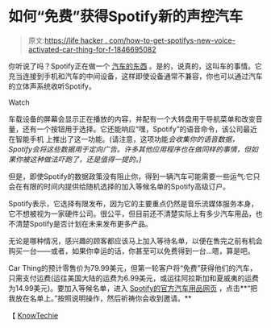 # 如何“免费”获得Spotify新的声控汽车

> 原文:[https://life hacker . com/how-to-get-spotifys-new-voice-activated-car-thing-for-f-1846695082](https://lifehacker.com/how-to-get-spotifys-new-voice-activated-car-thing-for-f-1846695082)

你听说了吗？Spotify正在做一个 [汽车的东西](https://newsroom.spotify.com/2021-04-13/spotify-launches-our-newest-exploration-a-limited-release-of-car-thing-a-smart-player-for-your-car/) 。是的，说真的，这叫车的事情。它充当连接到手机和汽车的中间设备，这样即使设备通常不兼容，你也可以通过汽车的立体声系统收听Spotify。

Watch

车载设备的屏幕会显示正在播放的内容，并配有一个大转盘用于导航菜单和改变音量，还有一个按钮用于选择。它还能响应“嘿，Spotify”的语音命令，该公司最近在智能手机 上推出了这一功能。(请注意，这项功能*会收集你的语音数据，Spotify会将这些数据用于定向广告。许多其他应用程序也在做同样的事情，但如果你被这种做法吓跑了，还是值得一提的。)*

但是，即使Spotify的数据政策没有阻止你，得到一辆汽车可能需要一些运气:它只会在有限的时间内提供给随机选择的加入等候名单的Spotify高级订户。

Spotify表示，它选择有限发布，因为它的主要重点仍然是音乐流媒体服务本身，它不想被视为一家硬件公司。很公平，但目前还不清楚实际上有多少汽车用品，也不清楚Spotify是否计划在未来发布更多产品。

无论是哪种情况，感兴趣的顾客都应该马上加入等待名单，以便在售完之前有机会购买一台——或者，如果你幸运的话，你甚至可以免费得到一台...嗯，算是吧。

Car Thing的预计零售价为79.99美元，但第一轮客户将“免费”获得他们的汽车，只需支付运费(运往美国大陆的运费为6.99美元，或运往阿拉斯加和夏威夷的运费为14.99美元)。要加入等候名单，进入 [Spotify的官方汽车用品网页](https://carthing.spotify.com/) ，点击**“把我放在名单上。”按照说明操作，然后祈祷你会收到邀请。**

【 [KnowTechie](https://knowtechie.com/if-youve-got-spotify-premium-heres-how-to-claim-the-spotify-car-thing/)